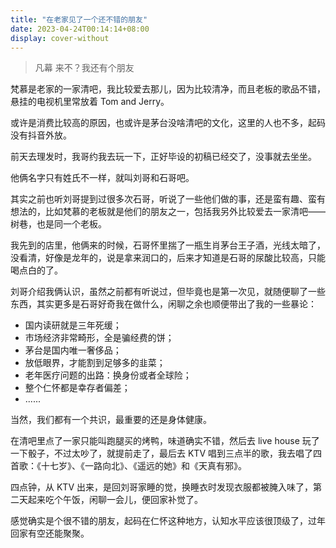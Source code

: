 ```yaml
---
title: "在老家见了一个还不错的朋友"
date: 2023-04-24T00:14:14+08:00
display: cover-without
---
```


> 凡幕 来不？我还有个朋友

梵慕是老家的一家清吧，我比较爱去那儿，因为比较清净，而且老板的歌品不错，悬挂的电视机里常放着 Tom and Jerry。

或许是消费比较高的原因，也或许是茅台没啥清吧的文化，这里的人也不多，起码没有抖音外放。

前天去理发时，我哥约我去玩一下，正好毕设的初稿已经交了，没事就去坐坐。

他俩名字只有姓氏不一样，就叫刘哥和石哥吧。

其实之前也听刘哥提到过很多次石哥，听说了一些他们做的事，还是蛮有趣、蛮有想法的，比如梵慕的老板就是他们的朋友之一，包括我另外比较爱去一家清吧——树巷，也是同一个老板。

我先到的店里，他俩来的时候，石哥怀里揣了一瓶生肖茅台王子酒，光线太暗了，没看清，好像是龙年的，说是拿来润口的，后来才知道是石哥的尿酸比较高，只能喝点白的了。

刘哥介绍我俩认识，虽然之前都有听说过，但毕竟也是第一次见，就随便聊了一些东西，其实更多是石哥好奇我在做什么，闲聊之余也顺便带出了我的一些暴论：

- 国内读研就是三年死缓；
- 市场经济非常畸形，全是骗经费的饼；
- 茅台是国内唯一奢侈品；
- 放低眼界，才能割到足够多的韭菜；
- 老年医疗问题的出路：换身份或者全球险；
- 整个仁怀都是幸存者偏差；
- ......

当然，我们都有一个共识，最重要的还是身体健康。

在清吧里点了一家只能叫跑腿买的烤鸭，味道确实不错，然后去 live house 玩了一下骰子，不过太吵了，就提前走了，最后去 KTV 唱到三点半的歌，我去唱了四首歌：《十七岁》、《一路向北》、《遥远的她》和《天真有邪》。

四点钟，从 KTV 出来，是回刘哥家睡的觉，换睡衣时发现衣服都被腌入味了，第二天起来吃个午饭，闲聊一会儿，便回家补觉了。

感觉确实是个很不错的朋友，起码在仁怀这种地方，认知水平应该很顶级了，过年回家有空还能聚聚。
